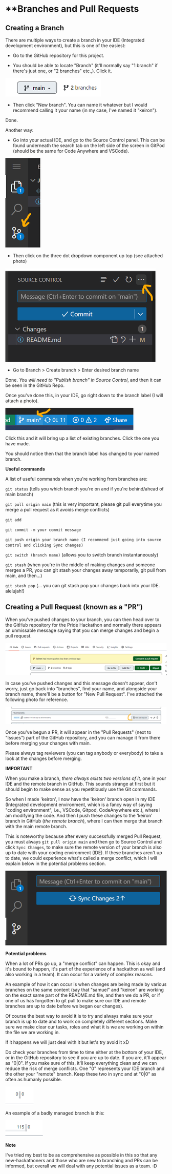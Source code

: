 # **Branches and Pull Requests

## **Creating a Branch**

There are multiple ways to create a branch in your IDE (Integrated development environment), but this is one of the easiest:

* Go to the GitHub repository for this project.

* You should be able to locate "Branch" (it'll normally say "1 branch" if there's just one, or "2 branches" etc.,). Click it.

![branches](./assets/documentation/readme_images/2%20branches.png)

* Then click "New branch". You can name it whatever but I would recommend calling it your name (in my case, I've named it "keiron").

Done.

Another way:

* Go into your actual IDE, and go to the Source Control panel. This can be found underneath the search tab on the left side of the screen in GitPod (should be the same for Code Anywhere and VSCode).

![source-control](./assets/documentation/readme_images/source_control.png)

* Then click on the three dot dropdown component up top (see attached photo)

![three-dots](./assets/documentation/readme_images/three_dots.png)

* Go to Branch > Create branch > Enter desired branch name

Done. _You will need to "Publish branch" in Source Control_, and then it can be seen in the GitHub Repo.

Once you've done this, in your IDE, go right down to the branch label (I will attach a photo).

![branch-ide](./assets/documentation/readme_images/branch-ide.png)

Click this and it will bring up a list of existing branches. Click the one you have made.

You should notice then that the branch label has changed to your named branch.

**Useful commands**

A list of useful commands when you're working from branches are:

`git status` (tells you which branch you're on and if you're behind/ahead of main branch)

`git pull origin main` (this is very important, please git pull everytime you merge a pull request as it avoids merge conflicts)

`git add`

`git commit -m your commit message`

`git push origin your branch name (I recommend just going into source control and clicking Sync changes)`

`git switch (branch name)` (allows you to switch branch instantaneously)

`git stash` (when you're in the middle of making changes and someone merges a PR, you can git stash your changes away temporarily, git pull from main, and then...)

`git stash pop` (... you can git stash pop your changes back into your IDE. alelujah!)

## **Creating a Pull Request (known as a "PR")**

When you've pushed changes to your branch, you can then head over to the GitHub repository for the Pride Hackathon and normally there appears an unmissable message saying that you can merge changes and begin a pull request.

![unmissable-message](./assets/documentation/readme_images/unmissable-message.png)

In case you've pushed changes and this message doesn't appear, don't worry, just go back into "branches", find your name, and alongside your branch name, there'll be a button for "New Pull Request". I've attached the following photo for reference.

![pr-button](./assets/documentation/readme_images/new%20pr%20button.png)

Once you've begun a PR, it will appear in the "Pull Requests" (next to "Issues") part of the GitHub repository, and you can manage it from there before merging your changes with main.

Please always tag reviewers (you can tag anybody or everybody) to take a look at the changes before merging.

**IMPORTANT**

When you make a branch, _there always exists two versions of it_, one in your IDE and the remote branch in GitHub. This sounds strange at first but it should begin to make sense as you repetitiously use the Git commands.

So when I made 'keiron', I now have the 'keiron' branch open in my IDE (Integrated development environment, which is a fancy way of saying "coding environment", i.e., VSCode, Gitpod, CodeAnywhere etc.), where I am modifying the code. And then I push these changes to the 'keiron' branch in GitHub (_the remote branch_), where I can then merge that branch with the main remote branch.

This is noteworthy because after every successfully merged Pull Request, you must always `git pull origin main` and then go to Source Control and click `Sync Changes`, to make sure the remote version of your branch is also up to date with your coding environment (IDE). If these branches aren't up to date, we could experience what's called a merge conflict, which I will explain below in the potential problems section.

![sync-changes](./assets/documentation/readme_images/sync_changes.png)

**Potential problems**

When a lot of PRs go up, a "merge conflict" can happen. This is okay and it's bound to happen, it's part of the experience of a hackathon as well (and also working in a team). It can occur for a variety of complex reasons.

An example of how it can occur is when changes are being made by various branches on the same content (say that "samuel" and "keiron" are working on the exact same part of the README.md file, and then we do a PR, or if one of us has forgotten to git pull to make sure our IDE and remote branches are up to date before we began our changes).

Of course the best way to avoid it is to try and always make sure your branch is up to date and to work on completely different sections. Make sure we make clear our tasks, roles and what it is we are working on within the file we are working in.

If it happens we will just deal with it but let's try avoid it xD

Do check your branches from time to time either at the bottom of your IDE, or in the GitHub repository to see if you are up to date. If you are, it'll appear as "0|0". If you make sure of this, it'll keep everything clean and we can reduce the risk of merge conflicts. One "0" represents your IDE branch and the other your "remote" branch. Keep these two in sync and at "0|0" as often as humanly possible.

![good-branch](./assets/documentation/readme_images/good%20branch.png)

An example of a badly managed branch is this: 

![bad-branch](./assets/documentation/readme_images/bad%20branch.png)

**Note**

I've tried my best to be as comprehensive as possible in this so that any new-hackathoners and those who are new to branching and PRs can be informed, but overall we will deal with any potential issues as a team. :D